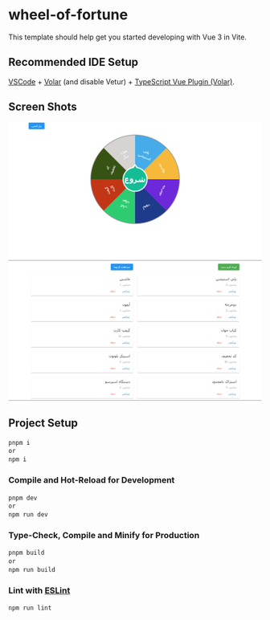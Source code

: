 # wheel-of-fortune

This template should help get you started developing with Vue 3 in Vite.

## Recommended IDE Setup

[VSCode](https://code.visualstudio.com/) + [Volar](https://marketplace.visualstudio.com/items?itemName=Vue.volar) (and disable Vetur) + [TypeScript Vue Plugin (Volar)](https://marketplace.visualstudio.com/items?itemName=Vue.vscode-typescript-vue-plugin).

## Screen Shots

![screen shot of wheel of fortune](Screenshot-1.png)
![screen shot of admin panel](Screenshot-2.png)

## Project Setup

```sh
pnpm i
or
npm i
```

### Compile and Hot-Reload for Development

```sh
pnpm dev
or
npm run dev
```

### Type-Check, Compile and Minify for Production

```sh
pnpm build
or
npm run build
```

### Lint with [ESLint](https://eslint.org/)

```sh
npm run lint
```
